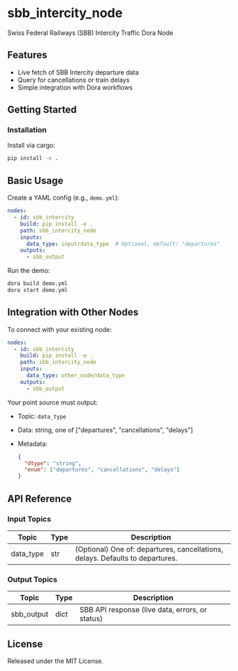 # sbb_intercity_node

Swiss Federal Railways (SBB) Intercity Traffic Dora Node

## Features
- Live fetch of SBB Intercity departure data
- Query for cancellations or train delays
- Simple integration with Dora workflows

## Getting Started

### Installation
Install via cargo:
```bash
pip install -e .
```

## Basic Usage

Create a YAML config (e.g., `demo.yml`):

```yaml
nodes:
  - id: sbb_intercity
    build: pip install -e .
    path: sbb_intercity_node
    inputs:
      data_type: input/data_type  # Optional, default: "departures"
    outputs:
      - sbb_output
```

Run the demo:

```bash
dora build demo.yml
dora start demo.yml
```


## Integration with Other Nodes

To connect with your existing node:

```yaml
nodes:
  - id: sbb_intercity
    build: pip install -e .
    path: sbb_intercity_node
    inputs:
      data_type: other_node/data_type
    outputs:
      - sbb_output
```

Your point source must output:

* Topic: `data_type`
* Data: string, one of ["departures", "cancellations", "delays"]
* Metadata:

  ```json
  {
    "dtype": "string",
    "enum": ["departures", "cancellations", "delays"]
  }
  ```

## API Reference

### Input Topics

| Topic      | Type   | Description                              |
| ---------- | ------ | ---------------------------------------- |
| data_type  | str    | (Optional) One of: departures, cancellations, delays. Defaults to departures. |

### Output Topics

| Topic       | Type        | Description                      |
| ----------- | ---------- | -------------------------------- |
| sbb_output  | dict       | SBB API response (live data, errors, or status) |


## License

Released under the MIT License.
